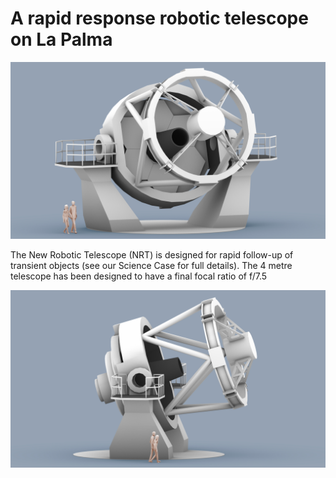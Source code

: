 # A rapid response robotic telescope on La Palma

![text about an image](NRT_concept_01_2018_ao_01.jpg) 

The New Robotic Telescope (NRT) is designed for rapid follow-up of transient objects (see our Science Case for full details). The 4 metre telescope has been designed to have a final focal ratio of f/7.5

![text about an image](NRT_concept_01_2018_ao_02.jpg)
